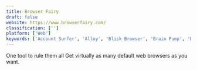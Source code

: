 ```yaml
---
title: Browser Fairy
draft: false 
website: https://www.browserfairy.com/
classification: ['']
platform: ['Web']
keywords: ['Account Surfer', 'Alloy', 'Blisk Browser', 'Brain Pump', 'Browser Chooser 2', 'BrowserFreedom', 'BrowserStack', 'BrowserTraySwitch', 'Browserless', 'Choosy', 'Colibri SEO', 'Compass by Jobtome', 'Highbrow', 'LinCastor Browser', 'Sstories', 'Tenreads', 'browserling']
---
```

One tool to rule them all
Get virtually as many default web browsers as you want.